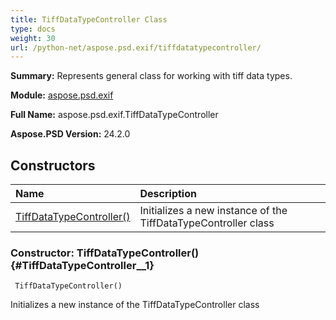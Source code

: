 ```yaml
---
title: TiffDataTypeController Class
type: docs
weight: 30
url: /python-net/aspose.psd.exif/tiffdatatypecontroller/
---
```


**Summary:** Represents general class for working with tiff data types.

**Module:** [aspose.psd.exif](/psd/python-net/aspose.psd.exif/)

**Full Name:** aspose.psd.exif.TiffDataTypeController

**Aspose.PSD Version:** 24.2.0

## **Constructors**
| **Name** | **Description** |
| :- | :- |
| [TiffDataTypeController()](#TiffDataTypeController__1) | Initializes a new instance of the TiffDataTypeController class |


### Constructor: TiffDataTypeController() {#TiffDataTypeController__1}


```
 TiffDataTypeController() 
```

Initializes a new instance of the TiffDataTypeController class

